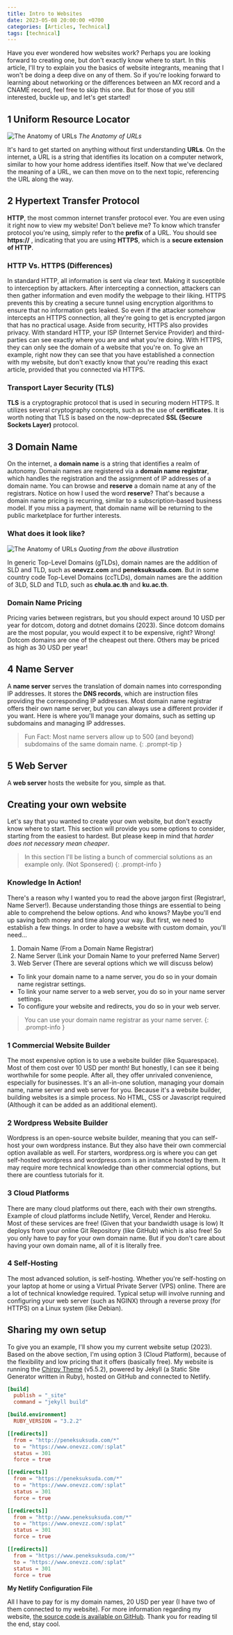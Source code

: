 ```yaml
---
title: Intro to Websites
date: 2023-05-08 20:00:00 +0700
categories: [Articles, Technical]
tags: [technical]
---
```


Have you ever wondered how websites work?
Perhaps you are looking forward to creating one, but don't exactly know where to start.
In this article, I'll try to explain you the basics of website integrants, meaning that I won't be doing a deep dive on any of them.
So if you're looking forward to learning about networking or the differences between an MX record and a CNAME record,
feel free to skip this one. But for those of you still interested, buckle up, and let's get started!

## 1 Uniform Resource Locator

![The Anatomy of URLs](/assets/img/illustrations/url.png)
_The Anatomy of URLs_

It's hard to get started on anything without first understanding **URLs**.
On the internet, a URL is a string that identifies its location on a computer network,
similar to how your home address identifies itself. Now that we've declared the meaning of a URL,
we can then move on to the next topic, referencing the URL along the way.

## 2 Hypertext Transfer Protocol

**HTTP**, the most common internet transfer protocol ever.
You are even using it right now to view my website!
Don't believe me? To know which transfer protocol you're using, simply refer to the **prefix** of a URL.
You should see **https://** , indicating that you are using **HTTPS**,
which is a **secure extension of HTTP**.

### HTTP Vs. HTTPS (Differences)

In standard HTTP, all information is sent via clear text. Making it susceptible to interception by attackers.
After intercepting a connection, attackers can then gather information and even modify the webpage to their liking.
HTTPS prevents this by creating a secure tunnel using encryption algorithms to ensure that no information gets leaked.
So even if the attacker somehow intercepts an HTTPS connection,
all they're going to get is encrypted jargon that has no practical usage. Aside from security,
HTTPS also provides privacy. With standard HTTP, your ISP (Internet Service Provider) and third-parties can see
exactly where you are and what you're doing. With HTTPS, they can only see the domain of a website that you're on.
To give an example, right now they can see that you have established a connection with my website,
but don't exactly know that you're reading this exact article, provided that you connected via HTTPS.

### Transport Layer Security (TLS)

**TLS** is a cryptographic protocol that is used in securing modern HTTPS.
It utilizes several cryptography concepts, such as the use of **certificates**.
It is worth noting that TLS is based on the now-deprecated
**SSL (Secure Sockets Layer)** protocol.

## 3 Domain Name

On the internet, a **domain name** is a string that identifies a realm of autonomy.
Domain names are registered via a **domain name registrar**,
which handles the registration and the assignment of IP addresses of a domain name.
You can browse and **reserve** a domain name at any of the registrars. Notice on how I used the word **reserve**?
That's because a domain name pricing is recurring, similar to a subscription-based business model.
If you miss a payment, that domain name will be returning to the public marketplace for further interests.

### What does it look like?

![The Anatomy of URLs](/assets/img/illustrations/url.png)
_Quoting from the above illustration_

In generic Top-Level Domains (gTLDs), domain names are the addition of SLD and TLD, such as **onevzz.com** and **peneksuksuda.com**.
But in some country code Top-Level Domains (ccTLDs), domain names are the addition of 3LD, SLD and TLD,
such as **chula.ac.th** and **ku.ac.th**.

### Domain Name Pricing

Pricing varies between registrars, but you should expect around 10 USD per year for dotcom, dotorg and dotnet domains (2023).
Since dotcom domains are the most popular, you would expect it to be expensive, right?
Wrong! Dotcom domains are one of the cheapest out there. Others may be priced as high as 30 USD per year!

## 4 Name Server

A **name server** serves the translation of domain names into corresponding IP addresses.
It stores the **DNS records**, which are instruction files providing the corresponding IP addresses.
Most domain name registrar offers their own name server, but you can always use a different provider if you want.
Here is where you'll manage your domains, such as setting up subdomains and managing IP addresses.

> Fun Fact: Most name servers allow up to 500 (and beyond) subdomains of the same domain name.
{: .prompt-tip }

## 5 Web Server

A **web server** hosts the website for you, simple as that.

## Creating your own website

Let's say that you wanted to create your own website, but don't exactly know where to start.
This section will provide you some options to consider, starting from the easiest to hardest.
But please keep in mind that *harder does not necessary mean cheaper*.

> In this section I'll be listing a bunch of commercial solutions as an example only. (Not Sponsered)
{: .prompt-info }

### Knowledge In Action!

There's a reason why I wanted you to read the above jargon first (Registrar!, Name Server!).
Because understanding those things are essential to being able to comprehend the below options.
And who knows? Maybe you'll end up saving both money and time along your way.
But first, we need to establish a few things. In order to have a website with custom domain, you'll need...

1. Domain Name (From a Domain Name Registrar)
2. Name Server (Link your Domain Name to your preferred Name Server)
3. Web Server (There are several options which we will discuss below)

- To link your domain name to a name server, you do so in your domain name registrar settings.
- To link your name server to a web server, you do so in your name server settings.
- To configure your website and redirects, you do so in your web server.

> You can use your domain name registrar as your name server.
{: .prompt-info }

### 1 Commercial Website Builder

The most expensive option is to use a website builder (like Squarespace).
Most of them cost over 10 USD per month! But honestly, I can see it being worthwhile for some people.
After all, they offer unrivaled convenience, especially for businesses.
It's an all-in-one solution, managing your domain name, name server and web server for you.
Because it's a website builder, building websites is a simple process.
No HTML, CSS or Javascript required (Although it can be added as an additional element).

### 2 Wordpress Website Builder

Wordpress is an open-source website builder, meaning that you can self-host your own wordpress instance.
But they also have their own commercial option available as well.
For starters, wordpress.org is where you can get self-hosted wordpress and wordpress.com is an instance hosted by them.
It may require more technical knowledge than other commercial options, but there are countless tutorials for it.

### 3 Cloud Platforms

There are many cloud platforms out there, each with their own strengths.
Example of cloud platforms include Netlify, Vercel, Render and Heroku.
Most of these services are free! (Given that your bandwidth usage is low)
It deploys from your online Git Repository (like GitHub) which is also free!
So you only have to pay for your own domain name.
But if you don't care about having your own domain name, all of it is literally free.

### 4 Self-Hosting

The most advanced solution, is self-hosting. Whether you're self-hosting on your laptop at home or
using a Virtual Private Server (VPS) online. There are a lot of technical knowledge required.
Typical setup will involve running and configuring your web server (such as NGINX)
through a reverse proxy (for HTTPS) on a Linux system (like Debian).

## Sharing my own setup

To give you an example, I'll show you my current website setup (2023).
Based on the above section, I'm using option 3 (Cloud Platform),
because of the flexibility and low pricing that it offers (basically free).
My website is running the [Chirpy Theme](https://github.com/cotes2020/jekyll-theme-chirpy) (v5.5.2),
powered by Jekyll (a Static Site Generator written in Ruby), hosted on GitHub and connected to Netlify.

```toml
[build]
  publish = "_site"
  command = "jekyll build"

[build.environment]
  RUBY_VERSION = "3.2.2"

[[redirects]]
  from = "http://peneksuksuda.com/*"
  to = "https://www.onevzz.com/:splat"
  status = 301
  force = true

[[redirects]]
  from = "https://peneksuksuda.com/*"
  to = "https://www.onevzz.com/:splat"
  status = 301
  force = true

[[redirects]]
  from = "http://www.peneksuksuda.com/*"
  to = "https://www.onevzz.com/:splat"
  status = 301
  force = true

[[redirects]]
  from = "https://www.peneksuksuda.com/*"
  to = "https://www.onevzz.com/:splat"
  status = 301
  force = true
```
**My Netlify Configuration File**

All I have to pay for is my domain names, 20 USD per year (I have two of them connected to my website).
For more information regarding my website, [the source code is available on GitHub](https://github.com/onevzz/onevzz.com).
Thank you for reading til the end, stay cool.
